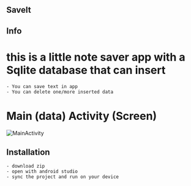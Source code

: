 ## SaveIt


## Info
# this is a little note saver app with a Sqlite database that can insert 

    - You can save text in app
    - You can delete one/more inserted data 




# Main (data) Activity (Screen)
![MainActivity](https://github.com/ehsanullahhaidary/SaveIt/assets/74910020/c1e942e8-6549-47dd-bffb-94ee288d1865)




## Installation 
    - download zip
    - open with android studio
    - sync the project and run on your device


